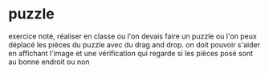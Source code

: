 # puzzle
exercice noté, réaliser en classe ou l'on devais faire un puzzle ou l'on peux déplacé les pièces du puzzle avec du drag and drop.
on doit pouvoir s'aider en affichant l'image et une vérification qui regarde si les pièces posé sont au bonne endroit ou non
